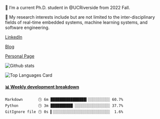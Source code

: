 <!--
**ZexinLi0w0/ZexinLi0w0** is a ✨ _special_ ✨ repository because its `README.md` (this file) appears on your GitHub profile.

Here are some ideas to get you started:

- 🔭 I’m currently working on ...
- 🌱 I’m currently learning ...
- 👯 I’m looking to collaborate on ...
- 🤔 I’m looking for help with ...
- 💬 Ask me about ...
- 📫 How to reach me: ...
- 😄 Pronouns: ...
- ⚡ Fun fact: ...
-->
🔭 I’m a current Ph.D. student in @UCRiverside from 2022 Fall.

🌱 My research interests include but are not limited to the inter-disciplinary fields of real-time embedded systems, machine learning systems, and software engineering.

<a href="https://www.linkedin.com/in/zexin-li-25b985185/">LinkedIn</a>

<a href="https://zexinli0w0.github.io/">Blog</a>

<a href="https://zexinli.com/">Personal Page</a>

![Github stats](https://github-readme-stats.vercel.app/api?username=ZexinLi0w0&show_icons=true&count_private=true&theme=buefy)

![Top Languages Card](https://github-readme-stats.vercel.app/api/top-langs/?username=ZexinLi0w0&layout=compact&theme=buefy&exclude_repo=ZexinLi0w0.github.io,mysite)

 <!-- waka-box start -->
#### <a href="https://gist.github.com/05a7064536359f4ab6203e498d96a5e2" target="_blank">📊 Weekly development breakdown</a>
```text
Markdown       🕓 6m ████████████████▍░░░░░░░░░░ 60.7%
Python         🕓 3m ██████████▏░░░░░░░░░░░░░░░░ 37.7%
GitIgnore file 🕓 0s ▍░░░░░░░░░░░░░░░░░░░░░░░░░░  1.6%
```
<!-- Powered by https://github.com/YouEclipse/waka-box-go . -->
<!-- waka-box end -->
